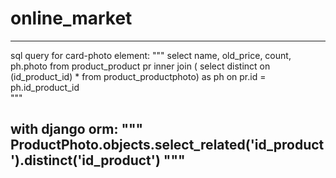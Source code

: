 # online_market

---------------------------------------
sql query for card-photo element:
"""
    select name, old_price, count, ph.photo  from product_product pr
    inner join ( 
        select distinct on (id_product_id) * from product_productphoto) as ph on pr.id = ph.id_product_id  
"""

with django orm:
"""
    ProductPhoto.objects.select_related('id_product').distinct('id_product')
"""
-----------------------------------------



